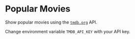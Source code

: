 # Popular Movies

Show popular movies using the [`tmdb.org`](https://www.themoviedb.org/) API.

Change environment variable `TMDB_API_KEY` with your API key.
